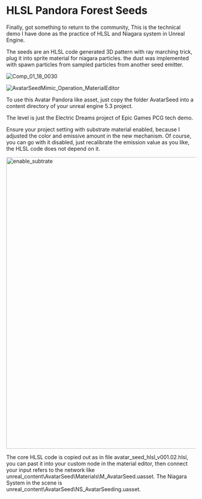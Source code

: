 # HLSL Pandora Forest Seeds
Finally, got something to return to the community, This is the technical demo I have done as the practice of HLSL and Niagara system in Unreal Engine.

The seeds are an HLSL code generated 3D pattern with ray marching trick, plug it into sprite material for niagara particles. the dust was implemented with spawn particles from sampled particles from another seed emitter.


![Comp_01_18_0030](https://github.com/baiyanghor/HLSL_Avatar_Seeds/assets/22685081/f4ef476a-6381-404b-97ae-285b947aeaef)

![AvatarSeedMimic_Operation_MaterialEditor](https://github.com/baiyanghor/HLSL_Avatar_Seeds/assets/22685081/c66ba097-9dbf-4e4f-bc86-ee0948a1d098)


To use this Avatar Pandora like asset, just copy the folder AvatarSeed into a content directory of your unreal engine 5.3 project.

The level is just the Electric Dreams project of Epic Games PCG tech demo.

Ensure your project setting with substrate material enabled, because I adjusted the color and emissive amount in the new mechanism.
Of course, you can go with it disabled, just recalibrate the emission value as you like, the HLSL code does not depend on it.

<img width="773" alt="enable_subtrate" src="https://github.com/baiyanghor/HLSL_Avatar_Seeds/assets/22685081/1c2abc7d-12d4-43e1-9473-93181ecc3638">


The core HLSL code is copied out as in file avatar_seed_hlsl_v001.02.hlsl, you can past it into your custom node in the material editor, then connect your input refers to the network like unreal_content\AvatarSeed\Materials\M_AvatarSeed.uasset.
The Niagara System in the scene is unreal_content\AvatarSeed\NS_AvatarSeeding.uasset.
